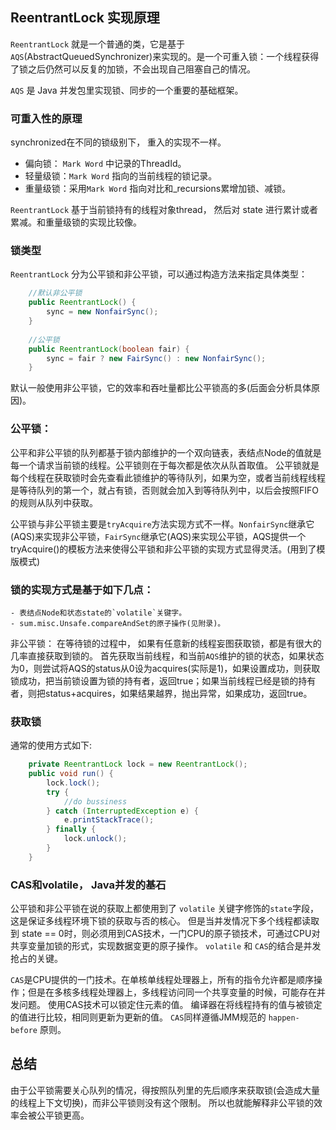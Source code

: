 ## ReentrantLock 实现原理
`ReentrantLock` 就是一个普通的类，它是基于 `AQS`(AbstractQueuedSynchronizer)来实现的。是一个可重入锁：一个线程获得了锁之后仍然可以反复的加锁，不会出现自己阻塞自己的情况。

`AQS` 是 Java 并发包里实现锁、同步的一个重要的基础框架。

### 可重入性的原理

synchronized在不同的锁级别下， 重入的实现不一样。

- 偏向锁： `Mark Word` 中记录的ThreadId。
- 轻量级锁：`Mark Word` 指向的当前线程的锁记录。
- 重量级锁：采用`Mark Word` 指向对比和_recursions累增加锁、减锁。

`ReentrantLock` 基于当前锁持有的线程对象thread， 然后对 state 进行累计或者累减。和重量级锁的实现比较像。

### 锁类型
`ReentrantLock` 分为公平锁和非公平锁，可以通过构造方法来指定具体类型：
```java
    //默认非公平锁
    public ReentrantLock() {
        sync = new NonfairSync();
    }
    
    //公平锁
    public ReentrantLock(boolean fair) {
        sync = fair ? new FairSync() : new NonfairSync();
    }
```
默认一般使用非公平锁，它的效率和吞吐量都比公平锁高的多(后面会分析具体原因)。

### 公平锁：

公平和非公平锁的队列都基于锁内部维护的一个双向链表，表结点Node的值就是每一个请求当前锁的线程。公平锁则在于每次都是依次从队首取值。
公平锁就是每个线程在获取锁时会先查看此锁维护的等待队列，如果为空，或者当前线程线程是等待队列的第一个，就占有锁，否则就会加入到等待队列中，以后会按照FIFO的规则从队列中获取。

公平锁与非公平锁主要是`tryAcquire`方法实现方式不一样。`NonfairSync`继承它(AQS)来实现非公平锁，`FairSync`继承它(AQS)来实现公平锁，AQS提供一个tryAcquire()的模板方法来使得公平锁和非公平锁的实现方式显得灵活。(用到了模版模式)

### 锁的实现方式是基于如下几点：

    - 表结点Node和状态state的`volatile`关键字。
    - sum.misc.Unsafe.compareAndSet的原子操作(见附录)。

非公平锁： 在等待锁的过程中， 如果有任意新的线程妄图获取锁，都是有很大的几率直接获取到锁的。
首先获取当前线程，和当前`AQS`维护的锁的状态，如果状态为0，则尝试将AQS的status从0设为acquires(实际是1)，如果设置成功，则获取锁成功，把当前锁设置为锁的持有者，返回true；如果当前线程已经是锁的持有者，则把status+acquires，如果结果越界，抛出异常，如果成功，返回true。


### 获取锁
通常的使用方式如下:
```java
    private ReentrantLock lock = new ReentrantLock();
    public void run() {
        lock.lock();
        try {
            //do bussiness
        } catch (InterruptedException e) {
            e.printStackTrace();
        } finally {
            lock.unlock();
        }
    }
```

### CAS和volatile， Java并发的基石
公平锁和非公平锁在说的获取上都使用到了 `volatile` 关键字修饰的`state`字段， 这是保证多线程环境下锁的获取与否的核心。
但是当并发情况下多个线程都读取到 state == 0时，则必须用到CAS技术，一门CPU的原子锁技术，可通过CPU对共享变量加锁的形式，实现数据变更的原子操作。
`volatile` 和 `CAS`的结合是并发抢占的关键。


`CAS`是CPU提供的一门技术。在单核单线程处理器上，所有的指令允许都是顺序操作；但是在多核多线程处理器上，多线程访问同一个共享变量的时候，可能存在并发问题。
使用CAS技术可以锁定住元素的值。
编译器在将线程持有的值与被锁定的值进行比较，相同则更新为更新的值。
`CAS`同样遵循JMM规范的 `happen-before` 原则。


## 总结
由于公平锁需要关心队列的情况，得按照队列里的先后顺序来获取锁(会造成大量的线程上下文切换)，而非公平锁则没有这个限制。
所以也就能解释非公平锁的效率会被公平锁更高。


